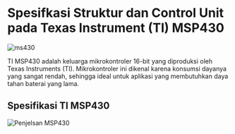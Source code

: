 # Spesifkasi Struktur dan Control Unit pada Texas Instrument (TI) MSP430

![ms430](https://github.com/user-attachments/assets/03a3ec2f-d802-4f44-af9b-e36854166b15)

TI MSP430 adalah keluarga mikrokontroler 16-bit yang diproduksi oleh Texas Instruments (TI). Mikrokontroler ini dikenal karena konsumsi dayanya yang sangat rendah, sehingga ideal untuk aplikasi yang membutuhkan daya tahan baterai yang lama.

## Spesifikasi TI MSP430

![Penjelsan MSP430](https://github.com/user-attachments/assets/30302168-a472-46fd-aeb3-37df512fff54)
